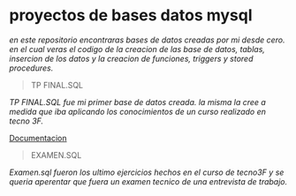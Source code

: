 # proyectos de bases datos mysql

_en este repositorio encontraras bases de datos creadas por mi desde cero. en el cual veras el codigo de la creacion de las base de datos, tablas, insercion de los datos y la creacion de funciones, triggers y stored procedures._

> TP FINAL.SQL
 
_TP FINAL.SQL fue mi primer base de datos creada. la misma la cree a medida que iba aplicando los conocimientos de un curso realizado en tecno 3F._

[Documentacion](https://docs.google.com/document/d/1Egw3AGwWQxUsbo_A1vjsFnNGqKsBaEqd0E91KCY_YcI/edit)

> EXAMEN.SQL

_Examen.sql fueron los ultimo ejercicios hechos en el curso de tecno3F y se queria aperentar que fuera un examen tecnico de una entrevista de trabajo._ 
